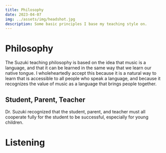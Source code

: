 ```yaml
---
title: Philosophy
date: 2023-04-07
img: ../assets/img/headshot.jpg
description: Some basic principles I base my teaching style on.
---
```

# Philosophy
The Suzuki teaching philosophy is based on the idea that music is a language, and that it can be learned in the same way that we learn our native tongue. I wholeheartedly accept this because it is a natural way to learn that is accessible to all people who speak a language, and because it recognizes the value of music as a language that brings people together.

## Student, Parent, Teacher
Dr. Suzuki recognized that the student, parent, and teacher must all cooperate fully for the student to be successful, especially for young children. 

# Listening

